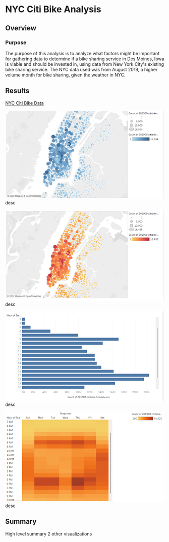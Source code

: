 # NYC Citi Bike Analysis
## Overview
### Purpose
The purpose of this analysis is to analyze what factors might be important for gathering data to determine if a bike sharing service in Des Moines, Iowa is viable and should be invested in, using data from New York City's existing bike sharing service. The NYC data used was from August 2019, a higher volume month for bike sharing, given the weather in NYC.

## Results
[NYC Citi Bike Data](https://public.tableau.com/app/profile/rob.barbush/viz/CitiBikeModule_16463421882900/NYCCitiBike#1 "NYC Citi Bike")

![Rides by Starting Location](https://github.com/RBarbush84/bikesharing/blob/main/Resources/Rides%20by%20Start%20Loc.png)
desc

![Rides by Ending Location](https://github.com/RBarbush84/bikesharing/blob/main/Resources/Rides%20by%20End%20Loc.png)
desc

![Rides by Start Time](https://github.com/RBarbush84/bikesharing/blob/main/Resources/Rides%20by%20Start%20Time.png)
desc

![Daily Rides by Start Time](https://github.com/RBarbush84/bikesharing/blob/main/Resources/Daily%20Rides%20by%20Start%20Time.png)
desc



## Summary
High level summary
2 other visualizations
